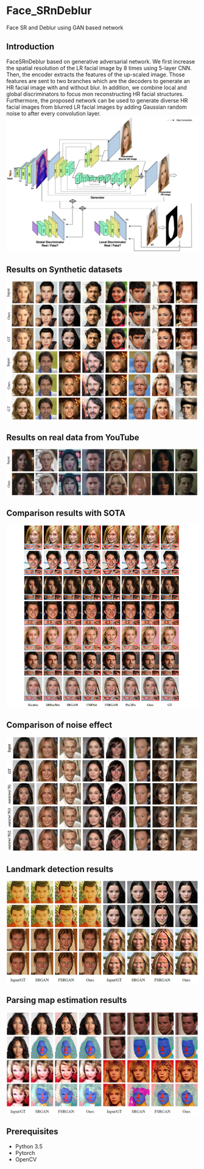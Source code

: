 # Face_SRnDeblur
Face SR and Deblur using GAN based network

## Introduction
FaceSRnDeblur based on generative adversarial network. We first increase the spatial resolution of the LR facial image by 8 times using 5-layer CNN. Then, the encoder extracts the features of the up-scaled image. Those features are sent to two branches which are the decoders to generate an HR facial image with and without blur. In addition, we combine local and global discriminators to focus mon reconstructing HR facial structures. Furthermore, the proposed network can be used to generate diverse HR facial images from blurred LR facial images by adding Gaussian random noise to after every convolution layer.
![Ntw](./img/NetworkStructure.png)

## Results on Synthetic datasets
![SynR](./img/synthetic_results.png)

## Results on real data from YouTube
![YR](./img/Youtube_results_.png)

## Comparison results with SOTA
![CompR1](./img/comparison_results_.png)

## Comparison of noise effect
![CompN](./img/noise_results.png)

## Landmark detection results
![lmR](./img/lmdetection_results.png)

## Parsing map estimation results
![pmR](./img/pmestimation_results.png)

## Prerequisites
* Python 3.5
* Pytorch
* OpenCV
